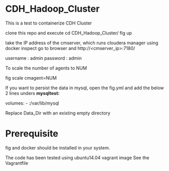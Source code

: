 CDH_Hadoop_Cluster
==================

This is a test to containerize CDH Cluster

clone this repo and execute
cd CDH_Hadoop_Cluster/
fig up

take the IP address of the cmserver, which runs cloudera manager using docker inspect
go to browser and http://<cmserver_ip>:7180/

username : admin
password : admin

To scale the number of agents to NUM

fig scale cmagent=NUM

If you want to persist the data in mysql, open the fig.yml and add the below 2 lines unders <b>mysqltest:</b>

volumes:
    - <Data Dir>:/var/lib/mysql

Replace Data_Dir with an existing empty directory

Prerequisite
====================

fig and docker should be installed in your system.


The code has been tested using ubuntu14.04 vagrant image See the Vagrantfile

